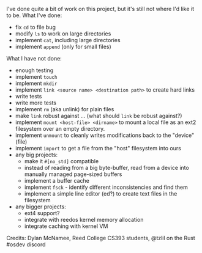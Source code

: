 I've done quite a bit of work on this project, but it's still not where I'd like it to be. What I've done:

 - fix `cd` to file bug
 - modify `ls` to work on large directories
 - implement `cat`, including large directories
 - implement `append` (only for small files)

What I have not done:
 - enough testing
 - implement `touch`
 - implement `mkdir`
 - implement `link <source name> <destination path>` to create hard
   links
 - write tests
 - write more tests
 - implement `rm` (aka unlink) for plain files
 - make `link` robust against ... (what should `link` be robust
   against?)
 - implement `mount <host-file> <dirname>` to mount a local file as an ext2
   filesystem over an empty directory.
 - implement `unmount` to cleanly writes modifications back to the "device"
   (file)
 - implement `import` to get a file from the "host" filesystem into ours
 - any big projects:
	 - make it `#[no_std]` compatible
	 - instead of reading from a big byte-buffer, read from a device into
	   manually managed page-sized buffers
	 - implement a buffer cache
	 - implement `fsck` - identify different inconsistencies and find them
	 - implement a simple line editor (ed?) to create text files in the
	   filesystem
 - any bigger projects:
 	- ext4 support?
 	- integrate with reedos kernel memory allocation
 	- integrate caching with kernel VM

Credits: Dylan McNamee, Reed College CS393 students, @tzlil on the Rust #osdev discord
